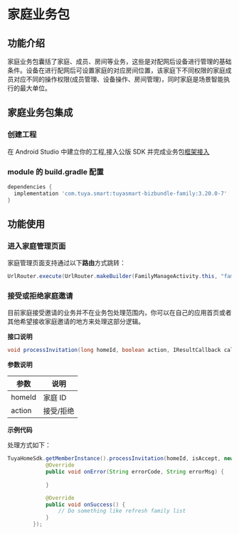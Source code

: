 # 家庭业务包

## 功能介绍

家庭业务包囊括了家庭、成员、房间等业务，这些是对配网后设备进行管理的基础条件。设备在进行配网后可设置家庭的对应房间位置，该家庭下不同权限的家庭成员对应不同的操作权限(成员管理、设备操作、房间管理)，同时家庭是场景智能执行的最大单位。

## 家庭业务包集成

### 创建工程

在 Android Studio 中建立你的工程,接入公版 SDK 并完成业务包[框架接入](../access.md)

### module 的 build.gradle 配置

``` groovy
dependencies {
  implementation 'com.tuya.smart:tuyasmart-bizbundle-family:3.20.0-7'
}
```



## 功能使用

### 进入家庭管理页面

家庭管理页面支持通过以下**路由**方式跳转：

```java
UrlRouter.execute(UrlRouter.makeBuilder(FamilyManageActivity.this, "family_manage"));
```

### 接受或拒绝家庭邀请

目前家庭接受邀请的业务并不在业务包处理范围内，你可以在自己的应用首页或者其他希望接收家庭邀请的地方来处理这部分逻辑。

**接口说明**

```java
void processInvitation(long homeId, boolean action, IResultCallback callBack)
```

**参数说明**

| 参数   | 说明      |
| ------ | --------- |
| homeId | 家庭 ID   |
| action | 接受/拒绝 |

**示例代码**

处理方式如下：

```java
TuyaHomeSdk.getMemberInstance().processInvitation(homeId, isAccept, new IResultCallback() {
            @Override
            public void onError(String errorCode, String errorMsg) {
                
            }

            @Override
            public void onSuccess() {
                // Do something like refresh family list
            }
        });
```



